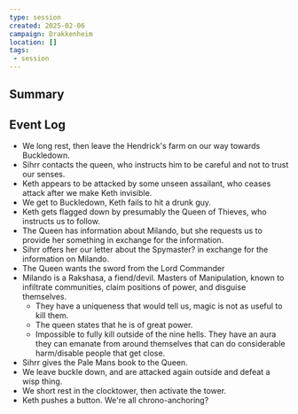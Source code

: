 ```yaml
---
type: session
created: 2025-02-06
campaign: Drakkenheim
location: []
tags:
 - session
---
```



## Summary

## Event Log

- We long rest, then leave the Hendrick's farm on our way towards Buckledown.
- Sihrr contacts the queen, who instructs him to be careful and not to trust our senses.
- Keth appears to be attacked by some unseen assailant, who ceases attack after we make Keth invisible.
- We get to Buckledown, Keth fails to hit a drunk guy.
- Keth gets flagged down by presumably the Queen of Thieves, who instructs us to follow.
- The Queen has information about Milando, but she requests us to provide her something in exchange for the information.
- Sihrr offers her our letter about the Spymaster? in exchange for the information on Milando.
- The Queen wants the sword from the Lord Commander
- Milando is a Rakshasa, a fiend/devil. Masters of Manipulation, known to infiltrate communities, claim positions of power, and disguise themselves.
	- They have a uniqueness that would tell us, magic is not as useful to kill them.
	- The queen states that he is of great power.
	- Impossible to fully kill outside of the nine hells. They have an aura they can emanate from around themselves that can do considerable harm/disable people that get close.
- Sihrr gives the Pale Mans book to the Queen.
- We leave buckle down, and are attacked again outside and defeat a wisp thing.
- We short rest in the clocktower, then activate the tower.
- Keth pushes a button. We're all chrono-anchoring?


